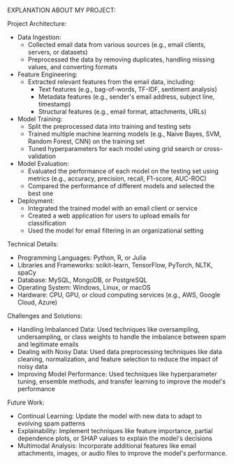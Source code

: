 EXPLANATION ABOUT MY PROJECT:

Project Architecture:

- Data Ingestion:
    - Collected email data from various sources (e.g., email clients, servers, or datasets)
    - Preprocessed the data by removing duplicates, handling missing values, and converting formats
- Feature Engineering:
    - Extracted relevant features from the email data, including:
        - Text features (e.g., bag-of-words, TF-IDF, sentiment analysis)
        - Metadata features (e.g., sender's email address, subject line, timestamp)
        - Structural features (e.g., email format, attachments, URLs)
- Model Training:
    - Split the preprocessed data into training and testing sets
    - Trained multiple machine learning models (e.g., Naive Bayes, SVM, Random Forest, CNN) on the training set
    - Tuned hyperparameters for each model using grid search or cross-validation
- Model Evaluation:
    - Evaluated the performance of each model on the testing set using metrics (e.g., accuracy, precision, recall, F1-score, AUC-ROC)
    - Compared the performance of different models and selected the best one
- Deployment:
    - Integrated the trained model with an email client or service
    - Created a web application for users to upload emails for classification
    - Used the model for email filtering in an organizational setting

Technical Details:

- Programming Languages: Python, R, or Julia
- Libraries and Frameworks: scikit-learn, TensorFlow, PyTorch, NLTK, spaCy
- Database: MySQL, MongoDB, or PostgreSQL
- Operating System: Windows, Linux, or macOS
- Hardware: CPU, GPU, or cloud computing services (e.g., AWS, Google Cloud, Azure)

Challenges and Solutions:

- Handling Imbalanced Data: Used techniques like oversampling, undersampling, or class weights to handle the imbalance between spam and legitimate emails
- Dealing with Noisy Data: Used data preprocessing techniques like data cleaning, normalization, and feature selection to reduce the impact of noisy data
- Improving Model Performance: Used techniques like hyperparameter tuning, ensemble methods, and transfer learning to improve the model's performance

Future Work:

- Continual Learning: Update the model with new data to adapt to evolving spam patterns
- Explainability: Implement techniques like feature importance, partial dependence plots, or SHAP values to explain the model's decisions
- Multimodal Analysis: Incorporate additional features like email attachments, images, or audio files to improve the model's performance.
